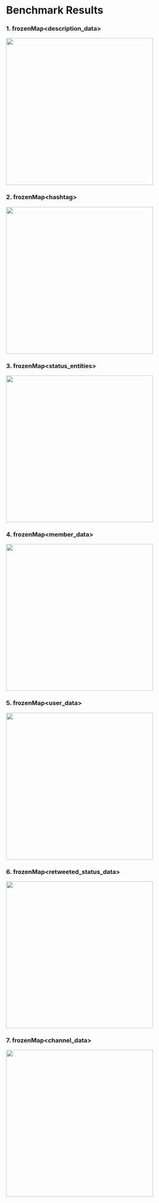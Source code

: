 # Benchmark Results

### 1. frozenMap\<description_data>
<p align="left"><img src="https://github.com/RealTimeChris/BenchmarkSuite/blob/main/Graphs/description_data_results.jpg?raw=true" width="400"/></p>

### 2. frozenMap\<hashtag>
<p align="left"><img src="https://github.com/RealTimeChris/BenchmarkSuite/blob/main/Graphs/hashtag_results.jpg?raw=true" width="400"/></p>

### 3. frozenMap\<status_entities>
<p align="left"><img src="https://github.com/RealTimeChris/BenchmarkSuite/blob/main/Graphs/status_entities_results.jpg?raw=true" width="400"/></p>

### 4. frozenMap\<member_data>
<p align="left"><img src="https://github.com/RealTimeChris/BenchmarkSuite/blob/main/Graphs/member_data_results.jpg?raw=true" width="400"/></p>

### 5. frozenMap\<user_data>
<p align="left"><img src="https://github.com/RealTimeChris/BenchmarkSuite/blob/main/Graphs/user_data_results.jpg?raw=true" width="400"/></p>

### 6. frozenMap\<retweeted_status_data>
<p align="left"><img src="https://github.com/RealTimeChris/BenchmarkSuite/blob/main/Graphs/retweeted_status_data_results.jpg?raw=true" width="400"/></p>

### 7. frozenMap\<channel_data>
<p align="left"><img src="https://github.com/RealTimeChris/BenchmarkSuite/blob/main/Graphs/channel_data_results.jpg?raw=true" width="400"/></p>